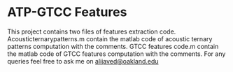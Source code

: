 # ATP-GTCC Features
This project contains two files of features extraction code.
Acousticternarypatterns.m contain the matlab code of acoustic ternary patterns computation with the comments.
GTCC features code.m contain the matlab code of GTCC features computation with the comments.
For any queries feel free to ask me on alijaved@oakland.edu
